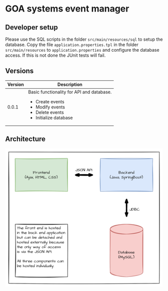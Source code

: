 # GOA systems event manager

## Developer setup

Please use the SQL scripts in the folder `src/main/resources/sql` to setup the database. Copy the file `application.properties.tpl` in the folder `src/main/resources` to `application.properties` and configure the database access. If this is not done the JUnit tests will fail.

## Versions

|Version|Description|
|-|-|
|0.0.1|Basic functionality for API and database.<ul><li>Create events</li><li>Modify events</li><li>Delete events</li><li>Initialize database</li></ul>|

## Architecture

![Architecture diagram](docs/img/1.png)